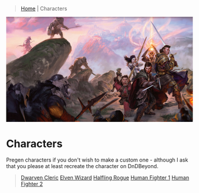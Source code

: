 > [Home](/README.md)  |  Characters

![](/Resources/General/HERO_characters.jpeg)

# Characters

Pregen characters if you don't wish to make a custom one - although I ask that you please at least recreate the character on DnDBeyond.

> [Dwarven Cleric](/Characters/dwarf-cleric.pdf)
> [Elven Wizard](/Characters/elf-wizard.pdf)
> [Halfling Rogue](/Characters/halfling-rogue.pdf)
> [Human Fighter 1](/Characters/human-fighter.pdf)
> [Human Fighter 2](/Characters/human-fighter2.pdf)
